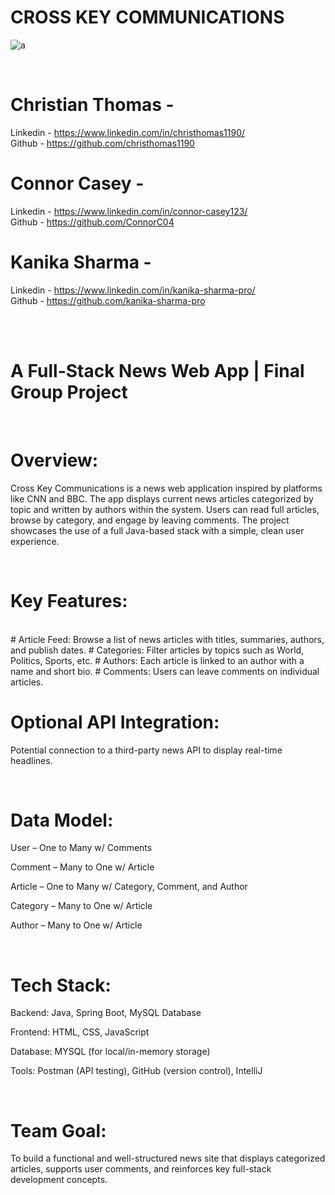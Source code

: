 # CROSS KEY COMMUNICATIONS

![a](https://github.com/user-attachments/assets/27db53a8-9440-4b1f-924a-a0394644831f)


<br>

# Christian Thomas - 
Linkedin - https://www.linkedin.com/in/christhomas1190/ <br>
Github - https://github.com/christhomas1190


# Connor Casey - 
Linkedin - https://www.linkedin.com/in/connor-casey123/
<br>
Github - https://github.com/ConnorC04


# Kanika Sharma - 
Linkedin - https://www.linkedin.com/in/kanika-sharma-pro/ <br>
Github - https://github.com/kanika-sharma-pro


<br>
<br>

  # A Full-Stack News Web App | Final Group Project 

  <br>

# Overview:

Cross Key Communications is a news web application inspired by platforms like CNN and BBC. The app displays current news articles categorized by topic and written by authors within the system. Users can read full articles, browse by category, and engage by leaving comments. The project showcases the use of a full Java-based stack with a simple, clean user experience.

<br>

# Key Features:

<br>
# Article Feed: 
Browse a list of news articles with titles, summaries, authors, and publish dates.
# Categories: 
Filter articles by topics such as World, Politics, Sports, etc.
# Authors: 
Each article is linked to an author with a name and short bio.
# Comments: 
Users can leave comments on individual articles.

# Optional API Integration: 
Potential connection to a third-party news API to display real-time headlines.

<br>

# Data Model:

User – One to Many w/ Comments

Comment – Many to One w/ Article

Article – One to Many w/ Category, Comment, and Author

Category – Many to One w/ Article

Author – Many to One w/ Article

<br>

# Tech Stack:

Backend: Java, Spring Boot, MySQL Database

Frontend: HTML, CSS, JavaScript

Database: MYSQL (for local/in-memory storage)

Tools: Postman (API testing), GitHub (version control), IntelliJ

<br>

# Team Goal:
To build a functional and well-structured news site that displays categorized articles, supports user comments, and reinforces key full-stack development concepts.
